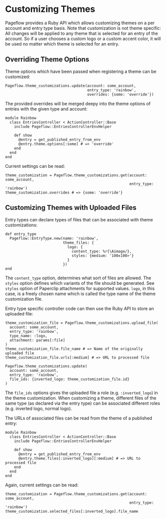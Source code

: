 # Customizing Themes

Pageflow provides a Ruby API which allows customizing themes on a per
account and entry type basis. Note that customization is not theme
specific: All changes will be applied to any theme that is selected
for an entry of the account. So if a user chooses a custom logo or a
custom accent color, it will be used no matter which theme is
selected for an entry.

## Overriding Theme Options

Theme options which have been passed when registering a theme can be
customized:

```
Pageflow.theme_customizations.update(account: some_account,
                                     entry_type: 'rainbow',
                                     overrides: {some: 'override'})
```

The provided overrides will be merged deepy into the theme options of
entries with the given type and account:

```
module Rainbow
  class EntriesController < ActionController::Base
    include Pageflow::EntriesControllerEnvHelper

    def show
      @entry = get_published_entry_from_env
      @entry.theme.options[:some] # => 'override'
    end
  end
end
```

Current settings can be read:

```
theme_customization = Pageflow.theme_customizations.get(account: some_account,
                                                        entry_type: 'rainbow')
theme_customization.overrides # => {some: 'override'}
```

## Customizing Themes with Uploaded Files

Entry types can declare types of files that can be associated with
theme customizations:

```
def entry_type
  Pageflow::EntryType.new(name: 'rainbow',
                          theme_files: {
                            logo: {
                              content_type: %r{\Aimage/},
                              styles: {medium: '100x100>'}
                            }
                          })
end
```

The `content_type` option, determines what sort of files are
allowed. The `styles` option defines which variants of the file should
be generated. See `styles` option of Paperclip attachments for
supported values. `logo`, in this case, is a freely chosen name which
is called the type name of the theme customization file.

Entry type specific controller code can then use the Ruby API to store
an uploaded file:

```
theme_customization_file = Pageflow.theme_customizations.upload_file(
  account: some_account,
  entry_type: 'rainbow',
  type_name: :logo,
  attachment: params[:file]
)
theme_customization_file.file_name # => Name of the originally uploaded file
theme_customization_file.urls[:medium] # => URL to processed file

Pageflow.theme_customizations.update(
  account: some_account,
  entry_type: 'rainbow',
  file_ids: {inverted_logo: theme_customization_file.id}
)
```

The `file_ids` options gives the uploaded file a role
(e.g. `:inverted_logo`) in the theme customization. When customizing a
theme, different files of the same type (as declared via the entry
type) can be associated different roles (e.g. inverted logo, normal logo).

The URLs of associated files can be read from the theme of a published
entry:

```
module Rainbow
  class EntriesController < ActionController::Base
    include Pageflow::EntriesControllerEnvHelper

    def show
      @entry = get_published_entry_from_env
      @entry.theme.files[:inverted_logo][:medium] # => URL to processed file
    end
  end
end
```

Again, current settings can be read:

```
theme_customization = Pageflow.theme_customizations.get(account: some_account,
                                                        entry_type: 'rainbow')
theme_customization.selected_files[:inverted_logo].file_name
```
